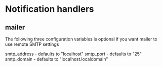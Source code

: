 # Notification handlers

## mailer

The following three configuration variables is optional if you want mailer to use remote SMTP settings

smtp_address - defaults to "localhost"
smtp_port - defaults to "25"
smtp_domain - defaults to "localhost.localdomain"
